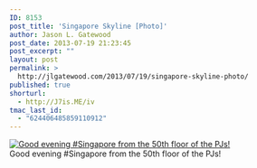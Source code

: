 ```yaml
---
ID: 8153
post_title: 'Singapore Skyline [Photo]'
author: Jason L. Gatewood
post_date: 2013-07-19 21:23:45
post_excerpt: ""
layout: post
permalink: >
  http://jlgatewood.com/2013/07/19/singapore-skyline-photo/
published: true
shorturl:
  - http://J7is.ME/iv
tmac_last_id:
  - "624406485859110912"
---
```

<a href="http://instagram.com/p/b8hq8toZO6/"><img src="http://jlgatewood.com/wp-content/uploads/2013/07/9d395b7af06511e298e622000aa819f6_7.jpgfit500%2c500" alt="Good evening #Singapore from the 50th floor of the PJs!" width="" height="" /></a><br />Good evening #Singapore from the 50th floor of the PJs!